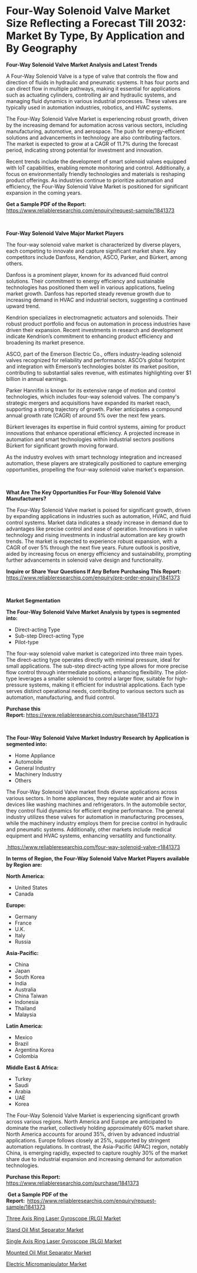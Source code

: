 <p><h1>Four-Way Solenoid Valve Market Size Reflecting a Forecast Till 2032: Market By Type, By Application and By Geography</h1></p><p><strong>Four-Way Solenoid Valve Market Analysis and Latest Trends</strong></p>
<p><p>A Four-Way Solenoid Valve is a type of valve that controls the flow and direction of fluids in hydraulic and pneumatic systems. It has four ports and can direct flow in multiple pathways, making it essential for applications such as actuating cylinders, controlling air and hydraulic systems, and managing fluid dynamics in various industrial processes. These valves are typically used in automation industries, robotics, and HVAC systems.</p><p>The Four-Way Solenoid Valve Market is experiencing robust growth, driven by the increasing demand for automation across various sectors, including manufacturing, automotive, and aerospace. The push for energy-efficient solutions and advancements in technology are also contributing factors. The market is expected to grow at a CAGR of 11.7% during the forecast period, indicating strong potential for investment and innovation. </p><p>Recent trends include the development of smart solenoid valves equipped with IoT capabilities, enabling remote monitoring and control. Additionally, a focus on environmentally friendly technologies and materials is reshaping product offerings. As industries continue to prioritize automation and efficiency, the Four-Way Solenoid Valve Market is positioned for significant expansion in the coming years.</p></p>
<p><strong>Get a Sample PDF of the Report:&nbsp;</strong> <a href="https://www.reliableresearchiq.com/enquiry/request-sample/1841373?utm_campaign=1129&utm_medium=2&utm_source=Github&utm_content=ia&utm_term=12042025&utm_id=four-way-solenoid-valve">https://www.reliableresearchiq.com/enquiry/request-sample/1841373</a></p>
<p>&nbsp;</p>
<p><strong>Four-Way Solenoid Valve Major Market Players</strong></p>
<p><p>The four-way solenoid valve market is characterized by diverse players, each competing to innovate and capture significant market share. Key competitors include Danfoss, Kendrion, ASCO, Parker, and Bürkert, among others.</p><p>Danfoss is a prominent player, known for its advanced fluid control solutions. Their commitment to energy efficiency and sustainable technologies has positioned them well in various applications, fueling market growth. Danfoss has reported steady revenue growth due to increasing demand in HVAC and industrial sectors, suggesting a continued upward trend.</p><p>Kendrion specializes in electromagnetic actuators and solenoids. Their robust product portfolio and focus on automation in process industries have driven their expansion. Recent investments in research and development indicate Kendrion’s commitment to enhancing product efficiency and broadening its market presence.</p><p>ASCO, part of the Emerson Electric Co., offers industry-leading solenoid valves recognized for reliability and performance. ASCO’s global footprint and integration with Emerson’s technologies bolster its market position, contributing to substantial sales revenue, with estimates highlighting over $1 billion in annual earnings.</p><p>Parker Hannifin is known for its extensive range of motion and control technologies, which includes four-way solenoid valves. The company's strategic mergers and acquisitions have expanded its market reach, supporting a strong trajectory of growth. Parker anticipates a compound annual growth rate (CAGR) of around 5% over the next few years.</p><p>Bürkert leverages its expertise in fluid control systems, aiming for product innovations that enhance operational efficiency. A projected increase in automation and smart technologies within industrial sectors positions Bürkert for significant growth moving forward.</p><p>As the industry evolves with smart technology integration and increased automation, these players are strategically positioned to capture emerging opportunities, propelling the four-way solenoid valve market's expansion.</p></p>
<p>&nbsp;</p>
<p><strong>What Are The Key Opportunities For Four-Way Solenoid Valve Manufacturers?</strong></p>
<p><p>The Four-Way Solenoid Valve market is poised for significant growth, driven by expanding applications in industries such as automation, HVAC, and fluid control systems. Market data indicates a steady increase in demand due to advantages like precise control and ease of operation. Innovations in valve technology and rising investments in industrial automation are key growth trends. The market is expected to experience robust expansion, with a CAGR of over 5% through the next five years. Future outlook is positive, aided by increasing focus on energy efficiency and sustainability, prompting further advancements in solenoid valve design and functionality.</p></p>
<p><strong>Inquire or Share Your Questions If Any Before Purchasing This Report:</strong> <a href="https://www.reliableresearchiq.com/enquiry/pre-order-enquiry/1841373?utm_campaign=1129&utm_medium=2&utm_source=Github&utm_content=ia&utm_term=12042025&utm_id=four-way-solenoid-valve">https://www.reliableresearchiq.com/enquiry/pre-order-enquiry/1841373</a></p>
<p>&nbsp;</p>
<p><strong>Market Segmentation</strong></p>
<p><strong>The Four-Way Solenoid Valve Market Analysis by types is segmented into:</strong></p>
<p><ul><li>Direct-acting Type</li><li>Sub-step Direct-acting Type</li><li>Pilot-type</li></ul></p>
<p><p>The four-way solenoid valve market is categorized into three main types. The direct-acting type operates directly with minimal pressure, ideal for small applications. The sub-step direct-acting type allows for more precise flow control through intermediate positions, enhancing flexibility. The pilot-type leverages a smaller solenoid to control a larger flow, suitable for high-pressure systems, making it efficient for industrial applications. Each type serves distinct operational needs, contributing to various sectors such as automation, manufacturing, and fluid control.</p></p>
<p><strong>Purchase this Report:&nbsp;</strong><a href="https://www.reliableresearchiq.com/purchase/1841373?utm_campaign=1129&utm_medium=2&utm_source=Github&utm_content=ia&utm_term=12042025&utm_id=four-way-solenoid-valve">https://www.reliableresearchiq.com/purchase/1841373</a></p>
<p>&nbsp;</p>
<p><strong>The Four-Way Solenoid Valve Market Industry Research by Application is segmented into:</strong></p>
<p><ul><li>Home Appliance</li><li>Automobile</li><li>General Industry</li><li>Machinery Industry</li><li>Others</li></ul></p>
<p><p>The Four-Way Solenoid Valve market finds diverse applications across various sectors. In home appliances, they regulate water and air flow in devices like washing machines and refrigerators. In the automobile sector, they control fluid dynamics for efficient engine performance. The general industry utilizes these valves for automation in manufacturing processes, while the machinery industry employs them for precise control in hydraulic and pneumatic systems. Additionally, other markets include medical equipment and HVAC systems, enhancing versatility and functionality.</p></p>
<p><a href="https://www.reliableresearchiq.com/four-way-solenoid-valve-r1841373?utm_campaign=1129&utm_medium=2&utm_source=Github&utm_content=ia&utm_term=12042025&utm_id=four-way-solenoid-valve">&nbsp;https://www.reliableresearchiq.com/four-way-solenoid-valve-r1841373</a></p>
<p><strong>In terms of Region, the Four-Way Solenoid Valve Market Players available by Region are:</strong></p>
<p>
    <p> <strong> North America: </strong>
        <ul>
            <li>United States</li>
            <li>Canada</li>
        </ul>
        </p> 
    <p> <strong> Europe: </strong>
        <ul>
            <li>Germany</li>
            <li>France</li>
            <li>U.K.</li>
            <li>Italy</li>
            <li>Russia</li>
        </ul>
        </p> 
    <p> <strong> Asia-Pacific: </strong>
        <ul>
            <li>China</li>
            <li>Japan</li>
            <li>South Korea</li>
            <li>India</li>
            <li>Australia</li>
            <li>China Taiwan</li>
            <li>Indonesia</li>
            <li>Thailand</li>
            <li>Malaysia</li>
        </ul>
        </p> 
    <p> <strong> Latin America: </strong>
        <ul>
            <li>Mexico</li>
            <li>Brazil</li>
            <li>Argentina Korea</li>
            <li>Colombia</li>
        </ul>
        </p> 
    <p> <strong> Middle East & Africa: </strong>
        <ul>
            <li>Turkey</li>
            <li>Saudi</li>
            <li>Arabia</li>
            <li>UAE</li>
            <li>Korea</li>
        </ul>
    </p>
    </p>
<p><p>The Four-Way Solenoid Valve Market is experiencing significant growth across various regions. North America and Europe are anticipated to dominate the market, collectively holding approximately 60% market share. North America accounts for around 35%, driven by advanced industrial applications. Europe follows closely at 25%, supported by stringent automation regulations. In contrast, the Asia-Pacific (APAC) region, notably China, is emerging rapidly, expected to capture roughly 30% of the market share due to industrial expansion and increasing demand for automation technologies.</p></p>
<p><strong>Purchase this Report: </strong><a href="https://www.reliableresearchiq.com/purchase/1841373?utm_campaign=1129&utm_medium=2&utm_source=Github&utm_content=ia&utm_term=12042025&utm_id=four-way-solenoid-valve">https://www.reliableresearchiq.com/purchase/1841373</a></p>
<p>&nbsp;<strong>Get a Sample PDF of the Report:&nbsp;&nbsp;</strong><a href="https://www.reliableresearchiq.com/enquiry/request-sample/1841373?utm_campaign=1129&utm_medium=2&utm_source=Github&utm_content=ia&utm_term=12042025&utm_id=four-way-solenoid-valve">https://www.reliableresearchiq.com/enquiry/request-sample/1841373</a></p>
<p><strong></strong></p>
<p><p><a href="https://github.com/godekkutero4/Market-Research-Report-List-1/blob/main/three-axis-ring-laser-gyroscope-rlg-market.md?utm_campaign=1129&utm_medium=2&utm_source=Github&utm_content=ia&utm_term=12042025&utm_id=four-way-solenoid-valve">Three Axis Ring Laser Gyroscope (RLG) Market</a></p><p><a href="https://github.com/dringmurza6r/Market-Research-Report-List-1/blob/main/stand-oil-mist-separator-market.md?utm_campaign=1129&utm_medium=2&utm_source=Github&utm_content=ia&utm_term=12042025&utm_id=four-way-solenoid-valve">Stand Oil Mist Separator Market</a></p><p><a href="https://github.com/abdhsheila7/Market-Research-Report-List-1/blob/main/single-axis-ring-laser-gyroscope-rlg-market.md?utm_campaign=1129&utm_medium=2&utm_source=Github&utm_content=ia&utm_term=12042025&utm_id=four-way-solenoid-valve">Single Axis Ring Laser Gyroscope (RLG) Market</a></p><p><a href="https://github.com/gasikcalbos8/Market-Research-Report-List-1/blob/main/mounted-oil-mist-separator-market.md?utm_campaign=1129&utm_medium=2&utm_source=Github&utm_content=ia&utm_term=12042025&utm_id=four-way-solenoid-valve">Mounted Oil Mist Separator Market</a></p><p><a href="https://github.com/rumaskdallys2/Market-Research-Report-List-1/blob/main/electric-micromanipulator-market.md?utm_campaign=1129&utm_medium=2&utm_source=Github&utm_content=ia&utm_term=12042025&utm_id=four-way-solenoid-valve">Electric Micromanipulator Market</a></p></p>